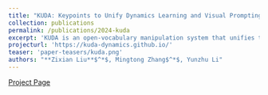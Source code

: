 ```yaml
---
title: "KUDA: Keypoints to Unify Dynamics Learning and Visual Prompting for Open-Vocabulary Robotic Manipulation"
collection: publications
permalink: /publications/2024-kuda
excerpt: 'KUDA is an open-vocabulary manipulation system that unifies the visual prompting of vision language models (VLMs) and dynamics modeling with keypoints.'
projecturl: 'https://kuda-dynamics.github.io/'
teaser: 'paper-teasers/kuda.png'
authors: "**Zixian Liu**$^*$, Mingtong Zhang$^*$, Yunzhu Li"
---
```


[Project Page](https://kuda-dynamics.github.io/)
